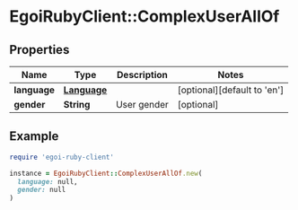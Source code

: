 # EgoiRubyClient::ComplexUserAllOf

## Properties

| Name | Type | Description | Notes |
| ---- | ---- | ----------- | ----- |
| **language** | [**Language**](Language.md) |  | [optional][default to &#39;en&#39;] |
| **gender** | **String** | User gender | [optional] |

## Example

```ruby
require 'egoi-ruby-client'

instance = EgoiRubyClient::ComplexUserAllOf.new(
  language: null,
  gender: null
)
```

